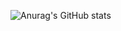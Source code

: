 ![Anurag's GitHub stats](https://github-readme-stats.vercel.app/api?username=ebo2022&show_icons=true&custom_title=Stats&bg_color=101414&hide_border=true)
